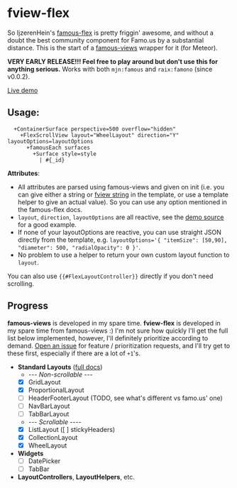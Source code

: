 # fview-flex

So IjzerenHein's [famous-flex](https://github.com/IjzerenHein/famous-flex)
is pretty friggin' awesome, and without a doubt the best community component for
Famo.us by a substantial distance.  This is the start of a
[famous-views](http://famous-views.meteor.com/) wrapper for it (for Meteor).

**VERY EARLY RELEASE!!!  Feel free to play around but don't use this for
anything serious.**  Works with both `mjn:famous` and  `raix:famono` (since
v0.0.2).

[Live demo](http://fview-flex.meteor.com/)

## Usage:

```jade
  +ContainerSurface perspective=500 overflow="hidden"
    +FlexScrollView layout="WheelLayout" direction="Y" layoutOptions=layoutOptions
      +famousEach surfaces
        +Surface style=style
          | #{_id}
```

**Attributes**:

* All attributes are parsed using famous-views and given on init (i.e. you can give either a string or [fview string](http://famous-views.meteor.com/views/README) in the template, or use a template helper to give an actual value).  So you can use any option mentioned
in the famous-flex docs.
* `layout`, `direction`, `layoutOptions` are all reactive, see the
[demo source](https://github.com/gadicc/fview-flex/tree/master/demo/client)
for a good example.  
* If none of your layoutOptions are reactive, you can use straight JSON
directly from the template, e.g.
`layoutOptions='{ "itemSize": [50,90], "diameter": 500, "radialOpacity": 0 }'`.
* No problem to use a helper to return your own custom layout function to
`layout`.

You can also use `{{#FlexLayoutController}}` directly if you don't need
scrolling.

## Progress

**famous-views** is developed in my spare time.  **fview-flex** is developed in
my spare time from famous-views :)  I'm not sure how quickly I'll get the full
list below implemented, however, I'll definitely prioritize according to demand.
[Open an issue](https://github.com/gadicc/fview-flex/issues) for feature /
prioritization requests, and I'll try get to these first, especially if there
are a lot of `+1`'s.

* **Standard Layouts** ([full docs](https://github.com/IjzerenHein/famous-flex#standard-layouts))
  * *--- Non-scrollable ---*
  * [x] GridLayout
  * [x] ProportionalLayout
  * [ ] HeaderFooterLayout (TODO, see what's different vs famo.us' one)
  * [ ] NavBarLayout
  * [ ] TabBarLayout
  * *--- Scrollable ----*
  * [x] ListLayout ([ ] stickyHeaders)
  * [x] CollectionLayout
  * [x] WheelLayout

* **Widgets**
  * [ ] DatePicker
  * [ ] TabBar

* **LayoutControllers**, **LayoutHelpers**, etc.

